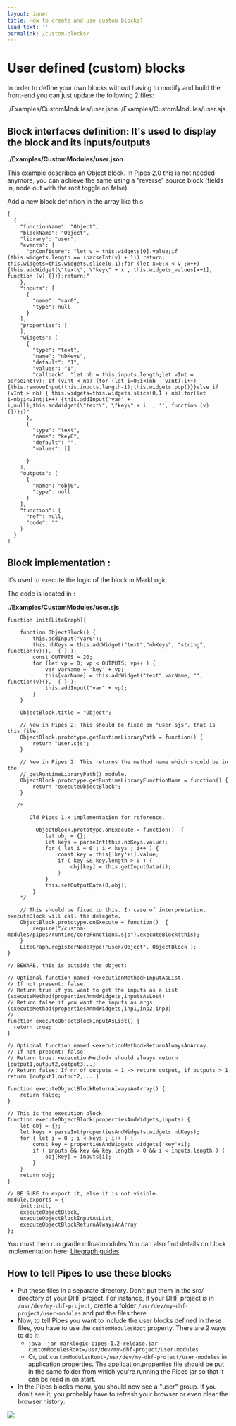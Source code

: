 ```yaml
---
layout: inner
title: How to create and use custom blocks?
lead_text: ''
permalink: /custom-blocks/
---
```


# User defined (custom) blocks

In order to define your own blocks without having to modify and build the front-end you can just update the following 2 files:

./Examples/CustomModules/user.json
./Examples/CustomModules/user.sjs

## Block interfaces definition: It's used to display the block and its inputs/outputs

**./Examples/CustomModules/user.json**

This example describes an Object block. In Pipes 2.0 this is not needed anymore, you can achieve the same using a "reverse" source block (fields in, node out with the root toggle on false).

Add a new block definition in the array like this:

```
[
  {
    "functionName": "Object",
    "blockName": "Object",
    "library": "user",
    "events": {
      "onConfigure": "let v = this.widgets[0].value;if (this.widgets.length == (parseInt(v) + 1)) return; this.widgets=this.widgets.slice(0,1);for (let x=0;x < v ;x++) {this.addWidget(\"text\", \"key\" + x , this.widgets_values[x+1], function (v) {})};return;"
    },
    "inputs": [
      {
        "name": "var0",
        "type": null
      }
    ],
    "properties": [
    ],
    "widgets": [
      {
        "type": "text",
        "name": "nbKeys",
        "default": "1",
        "values": "1",
        "callback": "let nb = this.inputs.length;let vInt = parseInt(v); if (vInt < nb) {for (let i=0;i<(nb - vInt);i++){this.removeInput(this.inputs.length-1);this.widgets.pop()}}else if (vInt > nb) { this.widgets=this.widgets.slice(0,1 + nb);for(let i=nb;i<vInt;i++) {this.addInput('var' + i,null);this.addWidget(\"text\", \"key\" + i  , '', function (v) {})};}"
      },
      {
        "type": "text",
        "name": "key0",
        "default": "",
        "values": []

      }
    ],
    "outputs": [
      {
        "name": "obj0",
        "type": null
      }
    ],
    "function": {
      "ref": null,
      "code": ""
    }
  }
]
```

## Block implementation : 
It's used to execute the logic of the block in MarkLogic

The code is located in :

**./Examples/CustomModules/user.sjs**

```
function init(LiteGraph){

    function ObjectBlock() {
        this.addInput("var0");
        this.nbKeys = this.addWidget("text","nbKeys", "string", function(v){},  { } );
        const OUTPUTS = 20;
        for (let vp = 0; vp < OUTPUTS; vp++ ) {
            var varName = 'key' + vp;
            this[varName] = this.addWidget("text",varName, "", function(v){},  { } );
            this.addInput("var" + vp);
        }
    }

    ObjectBlock.title = "Object";

    // New in Pipes 2: This should be fixed on "user.sjs", that is this file.
    ObjectBlock.prototype.getRuntimeLibraryPath = function() {
        return "user.sjs";
    }

    // New in Pipes 2: This returns the method name which should be in the 
    // getRuntimeLibraryPath() module. 
    ObjectBlock.prototype.getRuntimeLibraryFunctionName = function() {
        return "executeObjectBlock";
    }

   /*

       Old Pipes 1.x implementation for reference. 

         ObjectBlock.prototype.onExecute = function()  {
            let obj = {};
            let keys = parseInt(this.nbKeys.value); 
            for ( let i = 0 ; i < keys ; i++ ) {
                const key = this['key'+i].value; 
                if ( key && key.length > 0 ) {
                    obj[key] = this.getInputData(i); 
                }
            } 
            this.setOutputData(0,obj);
        }
    */

    // This should be fixed to this. In case of interpretation, executeBlock will call the delegate. 
    ObjectBlock.prototype.onExecute = function()  {
        require("/custom-modules/pipes/runtime/coreFunctions.sjs").executeBlock(this);
    }
    LiteGraph.registerNodeType("user/Object", ObjectBlock );
}

// BEWARE, this is outside the object:

// Optional function named <executionMethod>InputAsList. 
// If not present: false.
// Return true if you want to get the inputs as a list (executeMethod(propertiesAnmdWidgets,inputsAsLost)
// Return false if you want the inputs as args: (executeMethod(propertiesAnmdWidgets,inp1,inp2,inp3)
//
function executeObjectBlockInputAsList() {
  return true;
}

// Optional function named <executionMethod>ReturnAlwaysAnArray.
// If not present: false
// Return true: <executionMethod> should always return [output1,output2,output3...]
// Return false: If nr of outputs = 1 -> return output, if outputs > 1 return [output1,output2,....]

function executeObjectBlockReturnAlwaysAnArray() { 
    return false;
}

// This is the execution block
function executeObjectBlock(propertiesAndWidgets,inputs) { 
    let obj = {};
    let keys = parseInt(propertiesAndWidgets.widgets.nbKeys);
    for ( let i = 0 ; i < keys ; i++ ) {
        const key = propertiesAndWidgets.widgets['key'+i];
        if ( inputs && key && key.length > 0 && i < inputs.length ) {
            obj[key] = inputs[i];
        }
    }
    return obj;
}

// BE SURE to export it, else it is not visible. 
module.exports = {
    init:init,
    executeObjectBlock,
    executeObjectBlockInputAsList,
    executeObjectBlockReturnAlwaysAnArray
};

```

You must then run gradle mlloadmodules
You can also find details on block implementation here: [Litegraph guides](https://github.com/jagenjo/litegraph.js/tree/master/guides)


<a name="use-custom-blocks"></a>
## How to tell Pipes to use these blocks

- Put these files in a separate directory. Don't put them in the src/ directory of your DHF project. For instance, if your DHF project is in
```/usr/dev/my-dhf-project```, create a folder
```/usr/dev/my-dhf-project/user-modules``` and put the files there
- Now, to tell Pipes you want to include the user blocks defined in these files, you have to use the ```customModulesRoot``` property. There are 2 ways to do it:
  - ```java -jar marklogic-pipes-1.2-release.jar --customModulesRoot=/usr/dev/my-dhf-project/user-modules```
  - Or, put ```customModulesRoot=/usr/dev/my-dhf-project/user-modules``` in application.properties. The application.properties file should be put in the same folder from which you're running the Pipes jar so that it can be read in on start.
- In the Pipes blocks menu, you should now see a "user" group. If you don't see it, you probably have to refresh your browser or even clear the browser history:

![](../images/how-custom-blocks/user-menu.png)
